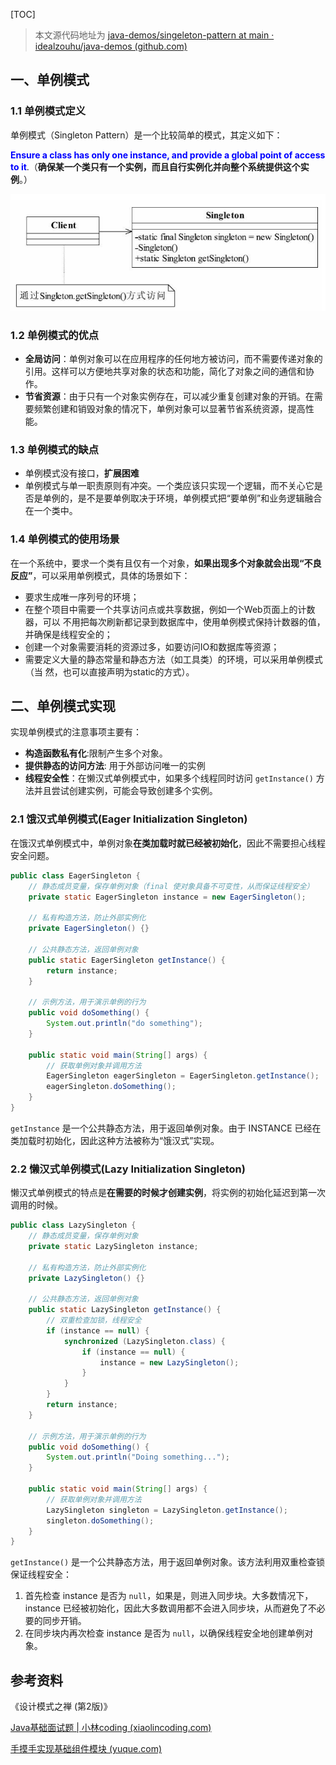 [TOC]

> 本文源代码地址为 [java-demos/singeleton-pattern at main · idealzouhu/java-demos (github.com)](https://github.com/idealzouhu/java-demos/tree/main/singeleton-pattern)

## 一、单例模式

### 1.1 单例模式定义

单例模式（Singleton Pattern）是一个比较简单的模式，其定义如下： 

<font color="blue">**Ensure a class has only one instance, and provide a global point of access to it**</font>.（**确保某一个类只有一个实例，而且自行实例化并向整个系统提供这个实例**。）



<img src="images/image-20240904140156546.png" alt="image-20240904140156546" style="zoom:80%;" />



### 1.2 单例模式的优点

- **全局访问**：单例对象可以在应用程序的任何地方被访问，而不需要传递对象的引用。这样可以方便地共享对象的状态和功能，简化了对象之间的通信和协作。
- **节省资源**：由于只有一个对象实例存在，可以减少重复创建对象的开销。在需要频繁创建和销毁对象的情况下，单例对象可以显著节省系统资源，提高性能。



### 1.3 单例模式的缺点

- 单例模式没有接口，**扩展困难**
- 单例模式与单一职责原则有冲突。一个类应该只实现一个逻辑，而不关心它是否是单例的，是不是要单例取决于环境，单例模式把“要单例”和业务逻辑融合在一个类中。



### 1.4 单例模式的使用场景

在一个系统中，要求一个类有且仅有一个对象，**如果出现多个对象就会出现“不良反应”**，可以采用单例模式，具体的场景如下： 

- 要求生成唯一序列号的环境； 
- 在整个项目中需要一个共享访问点或共享数据，例如一个Web页面上的计数器，可以 不用把每次刷新都记录到数据库中，使用单例模式保持计数器的值，并确保是线程安全的； 
- 创建一个对象需要消耗的资源过多，如要访问IO和数据库等资源；
- 需要定义大量的静态常量和静态方法（如工具类）的环境，可以采用单例模式（当 然，也可以直接声明为static的方式）。





## 二、单例模式实现

实现单例模式的注意事项主要有：

- **构造函数私有化**:限制产生多个对象。
- **提供静态的访问方法**: 用于外部访问唯一的实例
- **线程安全性**：在懒汉式单例模式中，如果多个线程同时访问 `getInstance()` 方法并且尝试创建实例，可能会导致创建多个实例。



### 2.1 饿汉式单例模式(Eager Initialization Singleton)

在饿汉式单例模式中，单例对象**在类加载时就已经被初始化**，因此不需要担心线程安全问题。

```java
public class EagerSingleton {
    // 静态成员变量，保存单例对象（final 使对象具备不可变性，从而保证线程安全）
    private static EagerSingleton instance = new EagerSingleton();

    // 私有构造方法，防止外部实例化
    private EagerSingleton() {}

    // 公共静态方法，返回单例对象
    public static EagerSingleton getInstance() {
        return instance;
    }

    // 示例方法，用于演示单例的行为
    public void doSomething() {
        System.out.println("do something");
    }

    public static void main(String[] args) {
        // 获取单例对象并调用方法
        EagerSingleton eagerSingleton = EagerSingleton.getInstance();
        eagerSingleton.doSomething();
    }
}
```

 `getInstance` 是一个公共静态方法，用于返回单例对象。由于 INSTANCE 已经在类加载时初始化，因此这种方法被称为“饿汉式”实现。



### 2.2 懒汉式单例模式(Lazy Initialization Singleton)

懒汉式单例模式的特点是**在需要的时候才创建实例**，将实例的初始化延迟到第一次调用的时候。

```java
public class LazySingleton {
    // 静态成员变量，保存单例对象
    private static LazySingleton instance;

    // 私有构造方法，防止外部实例化
    private LazySingleton() {}

    // 公共静态方法，返回单例对象
    public static LazySingleton getInstance() {
        // 双重检查加锁，线程安全
        if (instance == null) {
            synchronized (LazySingleton.class) {
                if (instance == null) {
                    instance = new LazySingleton();
                }
            }
        }
        return instance;
    }

    // 示例方法，用于演示单例的行为
    public void doSomething() {
        System.out.println("Doing something...");
    }

    public static void main(String[] args) {
        // 获取单例对象并调用方法
        LazySingleton singleton = LazySingleton.getInstance();
        singleton.doSomething();
    }
}
```

 `getInstance()` 是一个公共静态方法，用于返回单例对象。该方法利用双重检查锁保证线程安全：

1. 首先检查 instance 是否为 `null`，如果是，则进入同步块。大多数情况下，instance 已经被初始化，因此大多数调用都不会进入同步块，从而避免了不必要的同步开销。
2. 在同步块内再次检查 instance 是否为 `null`，以确保线程安全地创建单例对象。









## 参考资料

《设计模式之禅 (第2版)》

[Java基础面试题 | 小林coding (xiaolincoding.com)](https://xiaolincoding.com/interview/java.html#volatile和sychronized如何实现单例模式)

[手摸手实现基础组件模块 (yuque.com)](https://www.yuque.com/magestack/12306/gmk40bad5dickgul#Ie0WN)